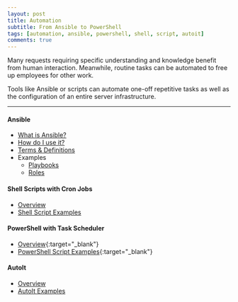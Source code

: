 ```yaml
---
layout: post
title: Automation
subtitle: From Ansible to PowerShell
tags: [automation, ansible, powershell, shell, script, autoit]
comments: true
---
```

Many requests requiring specific understanding and knowledge benefit from human interaction. Meanwhile, routine tasks can be automated to free up employees for other work. 

Tools like Ansible or scripts can automate one-off repetitive tasks as well as the configuration of an entire server infrastructure.

---
#### Ansible
- [What is Ansible?](/pages/ansible/what-is-ansible)
- [How do I use it?](/pages/ansible/how-to-use-ansible)
- [Terms & Definitions](/pages/ansible/ansible-terms-and-definitions)
- Examples
    - [Playbooks](https://github.com/ansible-playbooks-tex)
    - [Roles](https://github.com/ansible-roles-tex)

#### Shell Scripts with Cron Jobs
- [Overview](TBD)
- [Shell Script Examples](TBD)

#### PowerShell with Task Scheduler
- [Overview](TBD){:target="_blank"}
- [PowerShell Script Examples](TBD){:target="_blank"}

#### AutoIt
- [Overview](TBD)
- [AutoIt Examples](TBD)

